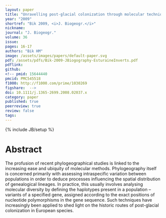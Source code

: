 ```yaml
---
layout: paper
title: "Unravelling post-glacial colonization through molecular techniques: new insight from estuarine invertebrates"
year: "2009"
shortref: "Bik 2009, <i>J. Biogeogr.</i>"
nickname: 
journal: "J. Biogeogr."
volume: 36
issue: 
pages: 16-17
authors: "Bik HM"
image: /assets/images/papers/default-paper.svg
pdf: /assets/pdfs/Bik-2009-JBiogography-EsturaineInverts.pdf
pdflink: 
github: 
<!-- pmid: 15644440
pmcid: PMC545518
f1000: http://f1000.com/prime/1030269
figshare:  -->
doi: 10.1111/j.1365-2699.2008.02037.x
category: paper
published: true
peerreview: true
review: false
tags: 
---
```

{% include JB/setup %}

# Abstract

The profusion of recent phylogeographical studies is linked to the increasing ease and ubiquity of molecular methods. Phylogeography itself is concerned primarily with assessing intraspecific variation between populations in order to deduce processes influencing the spatial distribution of genealogical lineages. In practice, this usually involves analysing molecular diversity by defining the haplotypes present in a population – variants of a specified gene, assigned according to the exact positions of nucleotide polymorphisms in the gene sequence. Such techniques have increasingly been applied to shed light on the historic routes of post-glacial colonization in European species.
